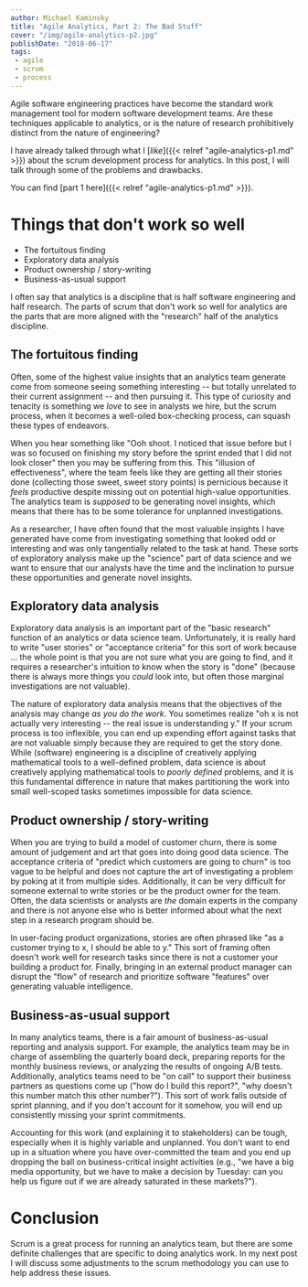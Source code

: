 ```yaml
---
author: Michael Kaminsky
title: "Agile Analytics, Part 2: The Bad Stuff"
cover: "/img/agile-analytics-p2.jpg"
publishDate: "2018-06-17"
tags: 
 - agile
 - scrum
 - process
---
```


Agile software engineering practices have become the standard work management tool for modern software development teams. Are these techniques applicable to analytics, or is the nature of research prohibitively distinct from the nature of engineering?


I have already talked through what I [_like_]({{< relref "agile-analytics-p1.md" >}}) about the scrum development process for analytics. In this post, I will talk through some of the problems and drawbacks.
<!--more-->

You can find [part 1 here]({{< relref "agile-analytics-p1.md" >}}).

# Things that don't work so well
* The fortuitous finding
* Exploratory data analysis
* Product ownership / story-writing
* Business-as-usual support

I often say that analytics is a discipline that is half software engineering and half research. The parts of scrum that don't work so well for analytics are the parts that are more aligned with the "research" half of the analytics discipline.

## The fortuitous finding

Often, some of the highest value insights that an analytics team generate come from someone seeing something interesting -- but totally unrelated to their current assignment -- and then pursuing it.  This type of curiosity and tenacity is something we *love* to see in analysts we hire, but the scrum process, when it becomes a well-oiled box-checking process, can squash these types of endeavors.

When you hear something like "Ooh shoot. I noticed that issue before but I was so focused on finishing my story before the sprint ended that I did not look closer" then you may be suffering from this. This "illusion of effectiveness", where the team feels like they are getting all their stories done (collecting those sweet, sweet story points) is pernicious because it *feels* productive despite missing out on potential high-value opportunities. The analytics team is *supposed* to be generating novel insights, which means that there has to be some tolerance for unplanned investigations.

As a researcher, I have often found that the most valuable insights I have generated have come from investigating something that looked odd or interesting and was only tangentially related to the task at hand. These sorts of exploratory analysis make up the "science" part of data science and we want to ensure that our analysts have the time and the inclination to pursue these opportunities and generate novel insights.

## Exploratory data analysis

Exploratory data analysis is an important part of the "basic research" function of an analytics or data science team. Unfortunately, it is really hard to write "user stories" or "acceptance criteria" for this sort of work because ... the whole point is that you are not sure what you are going to find, and it requires a researcher's intuition to know when the story is "done" (because there is always more things you *could* look into, but often those marginal investigations are not valuable).

The nature of exploratory data analysis means that the objectives of the analysis may change *as you do the work*. You sometimes realize "oh x is not actually very interesting -- the real issue is understanding y." If your scrum process is too inflexible, you can end up expending effort against tasks that are not valuable simply because they are required to get the story done.  While (software) engineering is a discipline of creatively applying mathematical tools to a well-defined problem, data science is about creatively applying mathematical tools to *poorly defined* problems, and it is this fundamental difference in nature that makes partitioning the work into small well-scoped tasks sometimes impossible for data science.

## Product ownership / story-writing

When you are trying to build a model of customer churn, there is some amount of judgement and art that goes into doing good data science. The acceptance criteria of "predict which customers are going to churn" is too vague to be helpful and does not capture the art of investigating a problem by poking at it from multiple sides.  Additionally, it can be very difficult for someone external to write stories or be the product owner for the team. Often, the data scientists or analysts are *the* domain experts in the company and there is not anyone else who is better informed about what the next step in a research program should be. 

In user-facing product organizations, stories are often phrased like "as a customer trying to x, I should be able to y." This sort of framing often doesn't work well for research tasks since there is not a customer your building a product for. Finally, bringing in an external product manager can disrupt the "flow" of research and prioritize software "features" over generating valuable intelligence.

## Business-as-usual support

In many analytics teams, there is a fair amount of business-as-usual reporting and analysis support. For example, the analytics team may be in charge of assembling the quarterly board deck, preparing reports for the monthly business reviews, or analyzing the results of ongoing A/B tests. Additionally, analytics teams need to be "on call" to support their business partners as questions come up ("how do I build this report?", "why doesn't this number match this other number?"). This sort of work falls outside of sprint planning, and if you don't account for it somehow, you will end up consistently missing your sprint commitments.  

Accounting for this work (and explaining it to stakeholders) can be tough, especially when it is highly variable and unplanned. You don't want to end up in a situation where you have over-committed the team and you end up dropping the ball on business-critical insight activities (e.g., "we have a big media opportunity, but we have to make a decision by Tuesday: can you help us figure out if we are already saturated in these markets?").

# Conclusion

Scrum is a great process for running an analytics team, but there are some definite challenges that are specific to doing analytics work. In my next post I will discuss some adjustments to the scrum methodology you can use to help address these issues.
